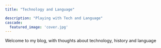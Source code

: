 ```yaml
---
title: "Technology and Language"

description: "Playing with Tech and Language"
cascade:
  featured_image: 'cover.jpg'
---
```

Welcome to my blog, with thoughts about technology, history and language
